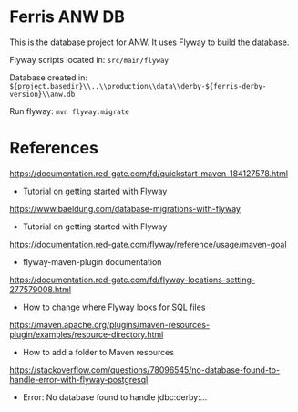 # Ferris ANW DB

This is the database project for ANW. It uses Flyway to build the database.

Flyway scripts located in: `src/main/flyway`

Database created in: `${project.basedir}\\..\\production\\data\\derby-${ferris-derby-version}\\anw.db`

Run flyway: `mvn flyway:migrate`

# References

<https://documentation.red-gate.com/fd/quickstart-maven-184127578.html>

* Tutorial on getting started with Flyway

<https://www.baeldung.com/database-migrations-with-flyway>

* Tutorial on getting started with Flyway

<https://documentation.red-gate.com/flyway/reference/usage/maven-goal>

* flyway-maven-plugin documentation

<https://documentation.red-gate.com/fd/flyway-locations-setting-277579008.html>

* How to change where Flyway looks for SQL files

<https://maven.apache.org/plugins/maven-resources-plugin/examples/resource-directory.html>

* How to add a folder to Maven resources

<https://stackoverflow.com/questions/78096545/no-database-found-to-handle-error-with-flyway-postgresql>

* Error: No database found to handle jdbc:derby:...